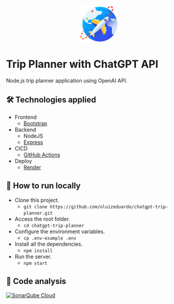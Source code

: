 <div align="center">
  <img src="./src/public/includes/imgs/tab-icon.png" width="100" height="100">  
</div>

# Trip Planner with ChatGPT API

Node.js trip planner application using OpenAI API.

## 🛠 Technologies applied

- Frontend
  - [Bootstrap](https://getbootstrap.com/)
- Backend
  - NodeJS
  - [Express](https://expressjs.com/)
- CICD
  - [GitHub Actions](https://docs.github.com/en/actions)
- Deploy
  - [Render](https://render.com/)

## 🚀 How to run locally

- Clone this project.
  - `git clone https://github.com/oluizeduardo/chatgpt-trip-planner.git`
- Access the root folder.
  - `cd chatgpt-trip-planner`
- Configure the environment variables.
  - `cp .env-example .env`
- Install all the dependencies.
  - `npm install`
- Run the server.
  - `npm start`

## 🔗 Code analysis

[![SonarQube Cloud](https://sonarcloud.io/images/project_badges/sonarcloud-dark.svg)](https://sonarcloud.io/summary/new_code?id=oluizeduardo_chatgpt-trip-planner)
